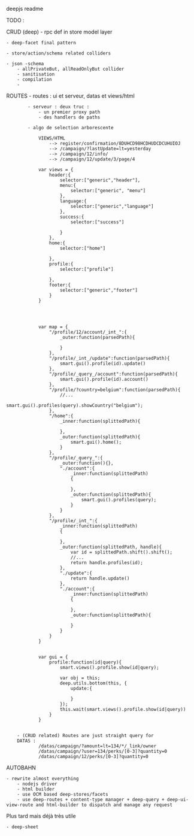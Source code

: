 deepjs readme

TODO :

CRUD (deep)
	- rpc def in store model layer

	- deep-facet final pattern

	- store/action/schema related colliders

	- json -schema 
		- allPrivateBut, allReadOnlyBut collider
		- sanitisation
		- compilation
		- 

	
ROUTES
		- routes : ui et serveur, datas et views/html

			- serveur : deux truc : 
				- un premier proxy path
				- des handlers de paths

			- algo de selection arborescente

				VIEWS/HTML
					--> register/confirmation/8DUHCD98HCDHUDCDCUHUIOJ
					--> /campaign/?lastUpdate=lt=yesterday
					--> /campaign/12/info/
					--> /campaign/12/update/3/page/4
					
				var views = {
					header:{
						selector:["generic","header"],
						menu:{
							selector:["generic", "menu"]
						},
						language:{
							selector:["generic","language"]
						},
						success:{
							selector:["success"]

						}
					},
					home:{
						selector:["home"]

					},
					profile:{
						selector:["profile"]
						
					},
					footer:{
						selector:["generic","footer"]
					}
				}




				var map = {
					"/profile/12/account/_int_":{
						_outer:function(parsedPath){
							
						}
					},
					"/profile/_int_/update":function(parsedPath){
						smart.gui().profile(id).update()
					},
					"/profile/_query_/account":function(parsedPath){
						smart.gui().profile(id).account()
					},
					"/profile/?country=belgium":function(parsedPath){
						//...	
						smart.gui().profiles(query).showCountry("belgium");
					},
					"/home":{
						_inner:function(splittedPath){

						},
						_outer:function(splittedPath){
							smart.gui().home();
						}
					},
					"/profile/_query_":{
						_outer:function(){},
						"./account":{
							_inner:function(splittedPath)
							{

							},
							_outer:function(splittedPath){
								smart.gui().profiles(query);
							}
						}
					},
					"/profile/_int_":{
						_inner:function(splittedPath)
						{
							
						},
						_outer:function(splittedPath, handle){
							var id = splittedPath.shift().shift();
							//...
							return handle.profiles(id);
						},
						"./update":{
							return handle.update()
						},
						"./account":{
							_inner:function(splittedPath)
							{

							},
							_outer:function(splittedPath){

							}
						}
					}
				}

				
				var gui = {
					profile:function(id|query){
						smart.views().profile.show(id|query);

						var obj = this;
						deep.utils.bottom(this, {
							update:{

							}	
						});
						this.wait(smart.views().profile.show(id|query))
					}
				}


		- (CRUD related) Routes are just straight query for 
		DATAS : 
				/datas/campaign/?amount=lt=134/*/_link/owner
				/datas/campaign/?user=134/perks/[0-3]?quantity=0
				/datas/campaign/12/perks/[0-3]?quantity=0

		
AUTOBAHN

	- rewrite almost everything
		- nodejs driver
		- html builder
		- use OCM based deep-stores/facets
		- use deep-routes + content-type manager + deep-query + deep-ui-view-route and html-builder to dispatch and manage any request

Plus tard mais déjà très utile

	- deep-sheet


